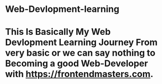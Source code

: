 # Web-Devlopment-learning
# This Is Basically My Web Devlopment Learning Journey From very basic or we can say nothing to Becoming a good Web-Developer with https://frontendmasters.com.
